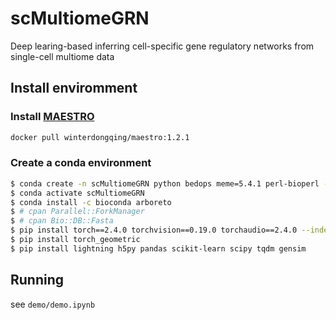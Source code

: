 # scMultiomeGRN
Deep learing-based inferring cell-specific gene regulatory networks from single-cell multiome data
## Install enviromment
### Install [MAESTRO](https://github.com/liulab-dfci/MAESTRO)
```bash
docker pull winterdongqing/maestro:1.2.1
```
### Create a conda environment
```bash
$ conda create -n scMultiomeGRN python bedops meme=5.4.1 perl-bioperl -c bioconda -c conda-forge
$ conda activate scMultiomeGRN
$ conda install -c bioconda arboreto
$ # cpan Parallel::ForkManager
$ # cpan Bio::DB::Fasta
$ pip install torch==2.4.0 torchvision==0.19.0 torchaudio==2.4.0 --index-url https://download.pytorch.org/whl/cu124
$ pip install torch_geometric
$ pip install lightning h5py pandas scikit-learn scipy tqdm gensim
```
## Running
see `demo/demo.ipynb`

